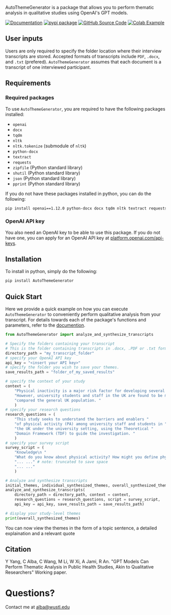 AutoThemeGenerator is a package that allows you to perform thematic analysis in qualitative studies using OpenAI's GPT models. 


[![Documentation](https://img.shields.io/badge/Documentation-v0.1.6-orange)](https://cja5553.github.io/ReadTheDocs_AutoThemeGenerator/) [![pypi package](https://img.shields.io/badge/pypi_package-v0.1.6-brightgreen)](https://pypi.org/project/AutoThemeGenerator/) [![GitHub Source Code](https://img.shields.io/badge/github_source_code-source_code?logo=github&color=green)](https://github.com/cja5553/AutoThemeGenerator) [![Colab Example](https://img.shields.io/badge/-Colab_Example-grey?logo=google&logoColor=F9AB00)](https://colab.research.google.com/drive/1BoAI-QNL-yL8j8hUJ3K8cJkbyp4spoQ3)


## User inputs
Users are only required to specify the folder location where their interview transcripts are stored. Accepted formats of transcripts include `PDF`, `.docx`, and `.txt` (prefered). `AutoThemeGenerator` assumes that each document is a transcript of one interviewed participant.

## Requirements
### Required packages
To use `AutoThemeGenerator`, you are required to have the following packages installed:  
- `openai`  
- `docx`    
- `tqdm`    
- `nltk`    
- `nltk.tokenize` (submodule of `nltk`)   
- `python-docx`  
- `textract`  
- `requests`  
- `zipfile` (Python standard library)   
- `shutil`  (Python standard library)  
- `json`  (Python standard library)  
- `pprint`  (Python standard library)  

If you do not have these packages installed in python, you can do the following:
```bash
pip install openai==1.12.0 python-docx docx tqdm nltk textract requests
```
### OpenAI API key
You also need an OpenAI key to be able to use this package. If you do not have one, you can apply for an OpenAI API key at [platform.openai.com/api-keys](https://platform.openai.com/api-keys). 

## Installation
To install in python, simply do the following: 
```bash
pip install AutoThemeGenerator
```

## Quick Start
Here we provide a quick example on how you can execute `AutoThemeGenerator` to conveniently perform qualitative analysis from your transcript. For details towards each of the package's functions and parameters, refer to the [documention](https://cja5553.github.io/ReadTheDocs_AutoThemeGenerator/). 
```python
from AutoThemeGenerator import analyze_and_synthesize_transcripts

# Specify the folders containing your transcript
# This is the folder containing transcripts in .docx, .PDF or .txt format
directory_path = "my_transcript_folder"
# specify your OpenAI API key
api_key = "<insert your API key>"
# specify the folder you wish to save your themes. 
save_results_path = "folder_of_my_saved_results"

# specify the context of your study
context = (
    "Physical inactivity is a major risk factor for developing several chronic illness. "
    "However, university students and staff in the UK are found to be more physically inactive "
    "compared the general UK population. "
    )
# specify your research questions
research_questions = (
    "This study seeks to understand the barriers and enablers "
    "of physical activity (PA) among university staff and students in "
    "the UK under the university setting, using the Theoretical "
    "Domain Framework (TDF) to guide the investigation. "
    )
# specify your survey script
survey_script = (
    "Knowledge\n "
    "What do you know about physical activity? How might you define physical activity? "
    "... ..." # note: truncated to save space
    "... ..." 
    )

# Analyze and synthesize transcripts
initial_themes, individual_synthesized_themes, overall_synthesized_themes = \
analyze_and_synthesize_transcripts(
    directory_path = directory_path, context = context,
    research_questions = research_questions, script = survey_script,
    api_key = api_key, save_results_path = save_results_path)

# display your study-level themes
print(overall_synthesized_themes)
```
You can now view the themes in the form of a topic sentence, a detailed explaination and a relevant quote

## Citation
Y Yang, C Alba, C Wang, M Li, W Xi, A Jami, R An. "GPT Models Can Perform Thematic Analysis in Public Health Studies, Akin to Qualitative Researchers" Working paper. 

# Questions?

Contact me at [alba@wustl.edu](mailto:alba@wustl.edu)